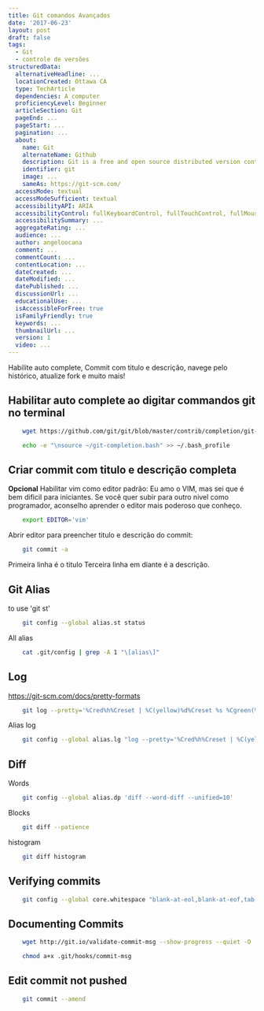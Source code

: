 ```yaml
---
title: Git comandos Avançados
date: '2017-06-23'
layout: post
draft: false
tags:
  - Git
  - controle de versões
structuredData:
  alternativeHeadline: ...  
  locationCreated: Ottawa CA
  type: TechArticle  
  dependencies: A computer
  proficiencyLevel: Beginner
  articleSection: Git
  pageEnd: ...
  pageStart: ...
  pagination: ...
  about:
    name: Git
    alternateName: Github
    description: Git is a free and open source distributed version control system designed to handle everything from small to very large projects with speed and efficiency.
    identifier: git
    image: ...
    sameAs: https://git-scm.com/
  accessMode: textual
  accessModeSufficient: textual
  accessibilityAPI: ARIA
  accessibilityControl: fullKeyboardControl, fullTouchControl, fullMouseControl
  accessibilitySummary: ...
  aggregateRating: ...
  audience: ...
  author: angeloocana
  comment: ...
  commentCount: ...
  contentLocation: ...
  dateCreated: ...
  dateModified: ...
  datePublished: ...
  discussionUrl: ...
  educationalUse: ...
  isAccessibleForFree: true
  isFamilyFriendly: true
  keywords: ...
  thumbnailUrl: ...
  version: 1
  video: ...
---
```


Habilite auto complete, Commit com titulo e descrição, navege pelo histórico, atualize fork e muito mais!

## Habilitar auto complete ao digitar commandos git no terminal

```bash
    wget https://github.com/git/git/blob/master/contrib/completion/git-completion.bash --quiet --show-progress -O ~/git-completion.bash
```

```bash
    echo -e "\nsource ~/git-completion.bash" >> ~/.bash_profile
```

## Criar commit com titulo e descrição completa
**Opcional** Habilitar vim como editor padrão:
    Eu amo o VIM, mas sei que é bem dificil para iniciantes.
    Se você quer subir para outro nivel como programador, aconselho aprender o editor mais poderoso que conheço.
```bash
    export EDITOR='vim'
```

Abrir editor para preencher titulo e descrição do commit:
```bash
    git commit -a
```
Primeira linha é o titulo
Terceira linha em diante é a descrição.


## Git Alias
to use 'git st'
```bash
    git config --global alias.st status
```

All alias
```bash
    cat .git/config | grep -A 1 "\[alias\]"
```

## Log
https://git-scm.com/docs/pretty-formats
```bash
    git log --pretty='%Cred%h%Creset | %C(yellow)%d%Creset %s %Cgreen(%cr)%Creset %C(cyan)[%an]%Creset' --graph --all
```
Alias log
```bash
    git config --global alias.lg "log --pretty='%Cred%h%Creset | %C(yellow)%d%Creset %s %Cgreen(%cr)%Creset %C(cyan)[%an]%Creset' --graph --all"
```

## Diff
Words
```bash
    git config --global alias.dp 'diff --word-diff --unified=10'
```

Blocks
```bash
    git diff --patience
```

histogram
```bash
    git diff histogram
```

## Verifying commits

```bash
    git config --global core.whitespace "blank-at-eol,blank-at-eof,tab-in-indent"
```

## Documenting Commits
```bash
    wget http://git.io/validate-commit-msg --show-progress --quiet -O .git/hooks/commit-msg
```
```bash
    chmod a+x .git/hooks/commit-msg
```

## Edit commit not pushed
```bash
    git commit --amend
```
